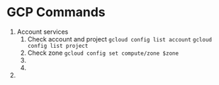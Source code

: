 # GCP Commands
1. Account services 
	1. Check account and project
`gcloud config list account`
`gcloud config list project`
	  1.  Check zone
`gcloud config set compute/zone $zone`
	  3. 
	  4. 
3. 
<!--stackedit_data:
eyJoaXN0b3J5IjpbLTEwOTk2ODU1MCw4MTEyMDE2MjhdfQ==
-->